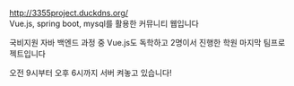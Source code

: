 http://3355project.duckdns.org/ <br/>
Vue.js, spring boot, mysql를 활용한 커뮤니티 웹입니다

국비지원 자바 백엔드 과정 중 
Vue.js도 독학하고
2명이서 진행한 학원 마지막 팀프로젝트입니다

오전 9시부터 오후 6시까지 서버 켜놓고 있습니다!
